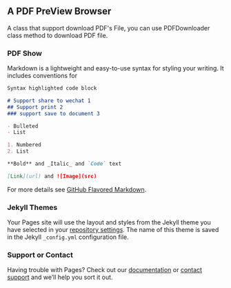 ## A PDF PreView Browser

A class that support download PDF's File, you can use PDFDownloader class method to download PDF file.
### PDF Show

Markdown is a lightweight and easy-to-use syntax for styling your writing. It includes conventions for

```markdown
Syntax highlighted code block

# Support share to wechat 1
## Support print 2
### support save to document 3

- Bulleted
- List

1. Numbered
2. List

**Bold** and _Italic_ and `Code` text

[Link](url) and ![Image](src)
```

For more details see [GitHub Flavored Markdown](https://guides.github.com/features/mastering-markdown/).

### Jekyll Themes

Your Pages site will use the layout and styles from the Jekyll theme you have selected in your [repository settings](https://github.com/markJore/markJorePDFPreview.io/settings). The name of this theme is saved in the Jekyll `_config.yml` configuration file.

### Support or Contact

Having trouble with Pages? Check out our [documentation](https://help.github.com/categories/github-pages-basics/) or [contact support](https://github.com/contact) and we’ll help you sort it out.
